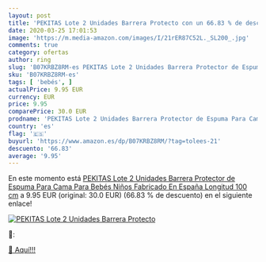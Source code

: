 ```yaml
---
layout: post
title: 'PEKITAS Lote 2 Unidades Barrera Protecto con un 66.83 % de descuento'
date: 2020-03-25 17:01:53
image: 'https://m.media-amazon.com/images/I/21rER87C52L._SL200_.jpg'
comments: true
category: ofertas
author: ring
slug: 'B07KRBZ8RM-es PEKITAS Lote 2 Unidades Barrera Protector de Espuma Para...'
sku: 'B07KRBZ8RM-es'
tags: [ 'bebés', ]
actualPrice: 9.95 EUR
currency: EUR
price: 9.95
comparePrice: 30.0 EUR
prodname: 'PEKITAS Lote 2 Unidades Barrera Protector de Espuma Para Cama Para Bebés Niños Fabricado En España Longitud 100 cm'
country: 'es'
flag: '🇪🇸'
buyurl: 'https://www.amazon.es/dp/B07KRBZ8RM/?tag=tolees-21'
descuento: '66.83'
average: '9.95'
---
```


En este momento está [PEKITAS Lote 2 Unidades Barrera Protector de Espuma Para Cama Para Bebés Niños Fabricado En España Longitud 100 cm](https://www.amazon.es/dp/B07KRBZ8RM/?tag=tolees-21) a 9.95 EUR (original: 30.0 EUR) (66.83 %  de descuento) en el siguiente enlace!

[![PEKITAS Lote 2 Unidades Barrera Protecto](https://m.media-amazon.com/images/I/21rER87C52L._SL200_.jpg)](https://www.amazon.es/dp/B07KRBZ8RM/?tag=tolees-21)

🔎:


[🛒 Aquí!!!](https://www.amazon.es/dp/B07KRBZ8RM/?tag=tolees-21)
